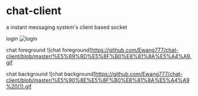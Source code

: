 # chat-client
a instant messaging system's client based socket


login
![login](https://github.com/Ewang777/chat-client/blob/master/%E7%99%BB%E5%BD%95.gif)

chat foreground
![chat foreground]https://github.com/Ewang777/chat-client/blob/master/%E5%89%8D%E5%8F%B0%E8%81%8A%E5%A4%A9.gif

chat background
![chat background]https://github.com/Ewang777/chat-client/blob/master/%E5%90%8E%E5%8F%B0%E8%81%8A%E5%A4%A9%20(1).gif

